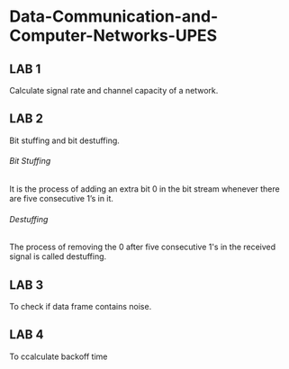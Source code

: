# Data-Communication-and-Computer-Networks-UPES
 
## LAB 1 ##
Calculate signal rate and channel capacity of a network.

## LAB 2 ##
Bit stuffing and bit destuffing.

###### Bit Stuffing 
It is the process of adding an extra bit 0 in the bit stream whenever there are five 
consecutive 1’s in it.
###### Destuffing 
The process of removing the 0 after five consecutive 1's in the received signal is called 
destuffing.

## LAB 3 ##
To check if data frame contains noise.

## LAB 4 ##
To ccalculate backoff time
